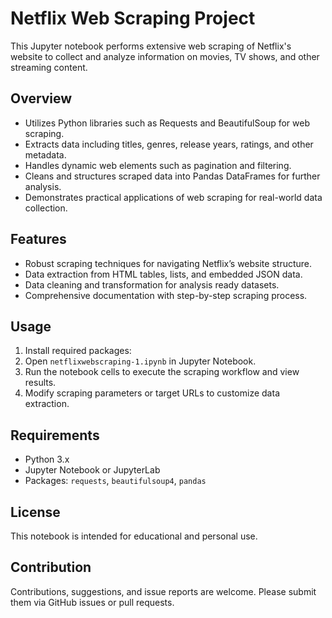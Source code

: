 # Netflix Web Scraping Project

This Jupyter notebook performs extensive web scraping of Netflix's website to collect and analyze information on movies, TV shows, and other streaming content.

## Overview

- Utilizes Python libraries such as Requests and BeautifulSoup for web scraping.
- Extracts data including titles, genres, release years, ratings, and other metadata.
- Handles dynamic web elements such as pagination and filtering.
- Cleans and structures scraped data into Pandas DataFrames for further analysis.
- Demonstrates practical applications of web scraping for real-world data collection.

## Features

- Robust scraping techniques for navigating Netflix’s website structure.
- Data extraction from HTML tables, lists, and embedded JSON data.
- Data cleaning and transformation for analysis ready datasets.
- Comprehensive documentation with step-by-step scraping process.

## Usage

1. Install required packages:
2. Open `netflixwebscraping-1.ipynb` in Jupyter Notebook.
3. Run the notebook cells to execute the scraping workflow and view results.
4. Modify scraping parameters or target URLs to customize data extraction.

## Requirements

- Python 3.x
- Jupyter Notebook or JupyterLab
- Packages: `requests`, `beautifulsoup4`, `pandas`

## License

This notebook is intended for educational and personal use.

## Contribution

Contributions, suggestions, and issue reports are welcome. Please submit them via GitHub issues or pull requests.

